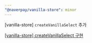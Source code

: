 ```yaml
---
"@naverpay/vanilla-store": minor
---
```



[vanilla-store] `createVanillaSelect` 추가

[[vanilla-store] createVanillaSelect 구현](https://github.com/NaverPayDev/pie/pull/113)
